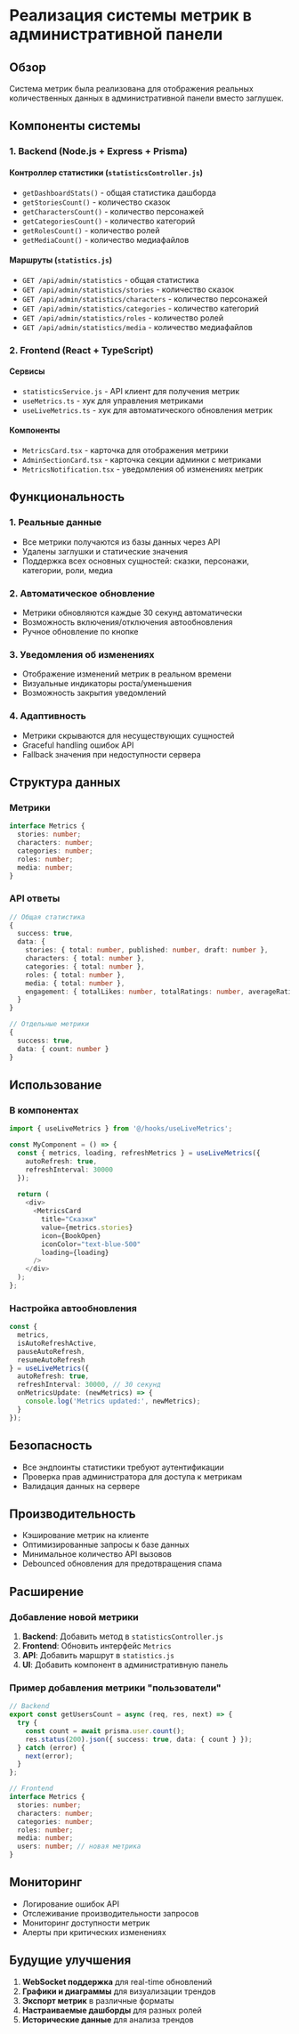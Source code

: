 # Реализация системы метрик в административной панели

## Обзор

Система метрик была реализована для отображения реальных количественных данных в административной панели вместо заглушек.

## Компоненты системы

### 1. Backend (Node.js + Express + Prisma)

#### Контроллер статистики (`statisticsController.js`)
- `getDashboardStats()` - общая статистика дашборда
- `getStoriesCount()` - количество сказок
- `getCharactersCount()` - количество персонажей
- `getCategoriesCount()` - количество категорий
- `getRolesCount()` - количество ролей
- `getMediaCount()` - количество медиафайлов

#### Маршруты (`statistics.js`)
- `GET /api/admin/statistics` - общая статистика
- `GET /api/admin/statistics/stories` - количество сказок
- `GET /api/admin/statistics/characters` - количество персонажей
- `GET /api/admin/statistics/categories` - количество категорий
- `GET /api/admin/statistics/roles` - количество ролей
- `GET /api/admin/statistics/media` - количество медиафайлов

### 2. Frontend (React + TypeScript)

#### Сервисы
- `statisticsService.js` - API клиент для получения метрик
- `useMetrics.ts` - хук для управления метриками
- `useLiveMetrics.ts` - хук для автоматического обновления метрик

#### Компоненты
- `MetricsCard.tsx` - карточка для отображения метрики
- `AdminSectionCard.tsx` - карточка секции админки с метриками
- `MetricsNotification.tsx` - уведомления об изменениях метрик

## Функциональность

### 1. Реальные данные
- Все метрики получаются из базы данных через API
- Удалены заглушки и статические значения
- Поддержка всех основных сущностей: сказки, персонажи, категории, роли, медиа

### 2. Автоматическое обновление
- Метрики обновляются каждые 30 секунд автоматически
- Возможность включения/отключения автообновления
- Ручное обновление по кнопке

### 3. Уведомления об изменениях
- Отображение изменений метрик в реальном времени
- Визуальные индикаторы роста/уменьшения
- Возможность закрытия уведомлений

### 4. Адаптивность
- Метрики скрываются для несуществующих сущностей
- Graceful handling ошибок API
- Fallback значения при недоступности сервера

## Структура данных

### Метрики
```typescript
interface Metrics {
  stories: number;
  characters: number;
  categories: number;
  roles: number;
  media: number;
}
```

### API ответы
```typescript
// Общая статистика
{
  success: true,
  data: {
    stories: { total: number, published: number, draft: number },
    characters: { total: number },
    categories: { total: number },
    roles: { total: number },
    media: { total: number },
    engagement: { totalLikes: number, totalRatings: number, averageRating: number }
  }
}

// Отдельные метрики
{
  success: true,
  data: { count: number }
}
```

## Использование

### В компонентах
```typescript
import { useLiveMetrics } from '@/hooks/useLiveMetrics';

const MyComponent = () => {
  const { metrics, loading, refreshMetrics } = useLiveMetrics({
    autoRefresh: true,
    refreshInterval: 30000
  });
  
  return (
    <div>
      <MetricsCard
        title="Сказки"
        value={metrics.stories}
        icon={BookOpen}
        iconColor="text-blue-500"
        loading={loading}
      />
    </div>
  );
};
```

### Настройка автообновления
```typescript
const { 
  metrics, 
  isAutoRefreshActive,
  pauseAutoRefresh,
  resumeAutoRefresh 
} = useLiveMetrics({
  autoRefresh: true,
  refreshInterval: 30000, // 30 секунд
  onMetricsUpdate: (newMetrics) => {
    console.log('Metrics updated:', newMetrics);
  }
});
```

## Безопасность

- Все эндпоинты статистики требуют аутентификации
- Проверка прав администратора для доступа к метрикам
- Валидация данных на сервере

## Производительность

- Кэширование метрик на клиенте
- Оптимизированные запросы к базе данных
- Минимальное количество API вызовов
- Debounced обновления для предотвращения спама

## Расширение

### Добавление новой метрики

1. **Backend**: Добавить метод в `statisticsController.js`
2. **Frontend**: Обновить интерфейс `Metrics`
3. **API**: Добавить маршрут в `statistics.js`
4. **UI**: Добавить компонент в административную панель

### Пример добавления метрики "пользователи"
```typescript
// Backend
export const getUsersCount = async (req, res, next) => {
  try {
    const count = await prisma.user.count();
    res.status(200).json({ success: true, data: { count } });
  } catch (error) {
    next(error);
  }
};

// Frontend
interface Metrics {
  stories: number;
  characters: number;
  categories: number;
  roles: number;
  media: number;
  users: number; // новая метрика
}
```

## Мониторинг

- Логирование ошибок API
- Отслеживание производительности запросов
- Мониторинг доступности метрик
- Алерты при критических изменениях

## Будущие улучшения

1. **WebSocket поддержка** для real-time обновлений
2. **Графики и диаграммы** для визуализации трендов
3. **Экспорт метрик** в различные форматы
4. **Настраиваемые дашборды** для разных ролей
5. **Исторические данные** для анализа трендов 